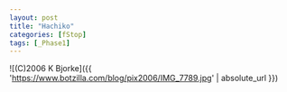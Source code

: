 ```yaml
---
layout: post
title: "Hachiko"
categories: [fStop]
tags: [_Phase1]
---
```



![(C)2006 K Bjorke]({{ 'https://www.botzilla.com/blog/pix2006/IMG_7789.jpg' | absolute_url }})

